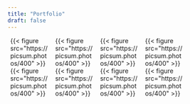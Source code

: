 ```yaml
---
title: "Portfolio"
draft: false
---
```


<style>
.page {
    width: 100%;
    max-width: 100%;
}   

* {
  box-sizing: border-box;
}

.responsive {
  padding: 0 6px;
  float: left;
  width: 24.99999%;
}

@media only screen and (max-width: 900px) {
  .responsive {
    width: 33.333%;
    margin: 6px 0;
  }
}

@media only screen and (max-width: 700px) {
  .responsive {
    width: 49.99999%;
    margin: 6px 0;
  }
}


@media only screen and (max-width: 500px) {
  .responsive {
    width: 100%;
  }
}

.clearfix:after {
  content: "";
  display: table;
  clear: both;
}
</style>

<div class="responsive">
  {{< figure src="https://picsum.photos/400" >}}
</div>

<div class="responsive">
  {{< figure src="https://picsum.photos/400" >}}
</div>

<div class="responsive">
  {{< figure src="https://picsum.photos/400" >}}
</div>

<div class="responsive">
  {{< figure src="https://picsum.photos/400" >}}
</div>

<div class="responsive">
  {{< figure src="https://picsum.photos/400" >}}
</div>

<div class="responsive">
  {{< figure src="https://picsum.photos/400" >}}
</div>

<div class="responsive">
  {{< figure src="https://picsum.photos/400" >}}
</div>

<div class="responsive">
  {{< figure src="https://picsum.photos/400" >}}
</div>

